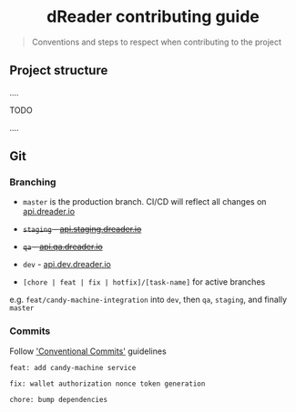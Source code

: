 <h1 align="center">dReader contributing guide</h1>

> Conventions and steps to respect when contributing to the project

## Project structure

....

TODO

....

## Git

### Branching

- `master` is the production branch. CI/CD will reflect all changes on [api.dreader.io](http://api.dreader.io)

- ~~`staging` - [api.staging.dreader.io](http://api.staging.dreader.io)~~

- ~~`qa` - [api.qa.dreader.io](http://api.qa.dreader.io)~~

- `dev` - [api.dev.dreader.io](http://api.dev.dreader.io)

- `[chore | feat | fix | hotfix]/[task-name]` for active branches

e.g. `feat/candy-machine-integration` into `dev`, then `qa`, `staging`, and finally `master`

### Commits

Follow ['Conventional Commits'](https://www.conventionalcommits.org/en/v1.0.0/) guidelines

`feat: add candy-machine service`

`fix: wallet authorization nonce token generation`

`chore: bump dependencies`
